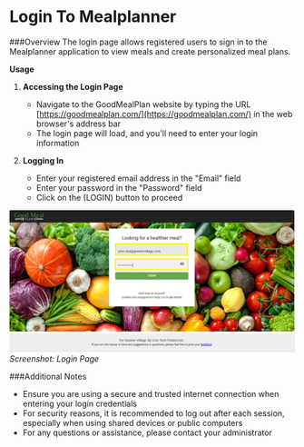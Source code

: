 # Login To Mealplanner 

###Overview
The login page allows registered users to sign in to the Mealplanner application to view meals and create personalized meal plans.

**Usage**

1. **Accessing the Login Page**
    - Navigate to the GoodMealPlan website by typing the URL [https://goodmealplan.com/](https://goodmealplan.com/) in the web browser's address bar
    - The login page will load, and you'll need to enter your login information

2. **Logging In**
    - Enter your registered email address in the "Email" field
    - Enter your password in the "Password" field
    - Click on the (LOGIN) button to proceed

![Login Page](./Mealplanner_Login.png)
*Screenshot: Login Page*

###Additional Notes
- Ensure you are using a secure and trusted internet connection when entering your login credentials
- For security reasons, it is recommended to log out after each session, especially when using shared devices or public computers
- For any questions or assistance, please contact your administrator
